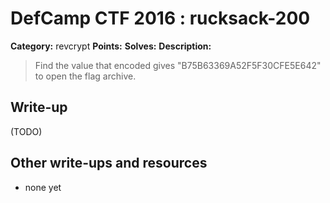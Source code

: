 # DefCamp CTF 2016 : rucksack-200

**Category:** revcrypt
**Points:** 
**Solves:** 
**Description:**

> Find the value that encoded gives "B75B63369A52F5F30CFE5E642" to open the flag archive.

## Write-up

(TODO)

## Other write-ups and resources

* none yet
